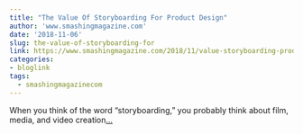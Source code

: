 ```yaml
---
title: "The Value Of Storyboarding For Product Design"
author: 'www.smashingmagazine.com'
date: '2018-11-06'
slug: the-value-of-storyboarding-for
link: https://www.smashingmagazine.com/2018/11/value-storyboarding-product-design/
categories:
- bloglink
tags:
  - smashingmagazinecom
---
```


When you think of the word “storyboarding,” you probably think about film, media, and video creation[... <i class="fas fa-external-link-alt"></i>](https://www.smashingmagazine.com/2018/11/value-storyboarding-product-design/)

